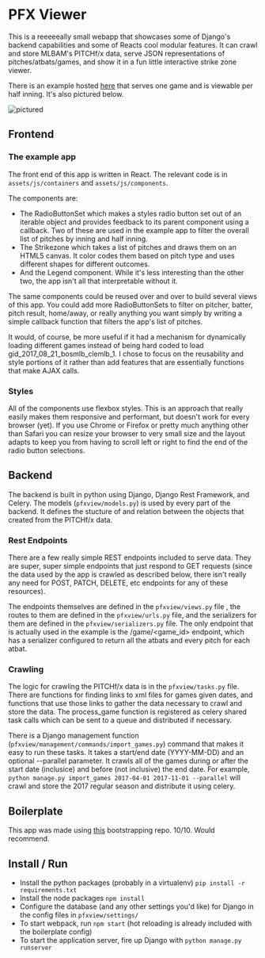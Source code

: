 # PFX Viewer

This is a reeeeeally small webapp that showcases some of Django's backend capabilities and some of Reacts cool modular features. It can crawl and store MLBAM's PITCHf/x data, serve JSON representations of pitches/atbats/games, and show it in a fun little interactive strike zone viewer.

There is an example hosted [here](http://www.harperweaver.com) that serves one game and is viewable per half inning. It's also pictured below.

![pictured](http://harperweaver.com/static/preview.png)

## Frontend

### The example app

The front end of this app is written in React. The relevant code is in ```assets/js/containers``` and ```assets/js/components```.

The components are:
- The RadioButtonSet which makes a styles radio button set out of an iterable object and provides feedback to its parent component using a callback. Two of these are used in the example app to filter the overall list of pitches by inning and half inning.
- The Strikezone which takes a list of pitches and draws them on an HTML5 canvas. It color codes them based on pitch type and uses different shapes for different outcomes.
- And the Legend component. While it's less interesting than the other two, the app isn't all that interpretable without it.

The same components could be reused over and over to build several views of this app. You could add more RadioButtonSets to filter on pitcher, batter, pitch result, home/away, or really anything you want simply by writing a simple callback function that filters the app's list of pitches.

It would, of course, be more useful if it had a mechanism for dynamically loading different games instead of being hard coded to load gid_2017_08_21_bosmlb_clemlb_1. I chose to focus on the reusability and style portions of it rather than add features that are essentially functions that make AJAX calls.

### Styles

All of the components use flexbox styles. This is an approach that really easily makes them responsive and performant, but doesn't work for every browser (yet). If you use Chrome or Firefox or pretty much anything other than Safari you can resize your browser to very small size and the layout adapts to keep you from having to scroll left or right to find the end of the radio button selections.

## Backend

The backend is built in python using Django, Django Rest Framework, and Celery. The models (```pfxview/models.py```) is used by every part of the backend. It defines the stucture of and relation between the objects that created from the PITCHf/x data.

### Rest Endpoints

There are a few really simple REST endpoints included to serve data. They are super, super simple endpoints that just respond to GET requests (since the data used by the app is crawled as described below, there isn't really any need for POST, PATCH, DELETE, etc endpoints for any of these resources).

The endpoints themselves are defined in the ```pfxview/views.py``` file , the routes to them are defined in the ```pfxview/urls.py``` file, and the serializers for them are defined in the ```pfxview/serializers.py``` file. The only endpoint that is actually used in the example is the /game/<game_id> endpoint, which has a serializer configured to return all the atbats and every pitch for each atbat.

### Crawling

The logic for crawling the PITCHf/x data is in the ```pfxview/tasks.py``` file. There are functions for finding links to xml files for games given dates, and functions that use those links to gather the data necessary to crawl and store the data. The process_game function is registered as celery shared task calls which can be sent to a queue and distributed if necessary.

There is a Django management function (```pfxview/management/commands/import_games.py```) command that makes it easy to run these tasks. It takes a start/end date (YYYY-MM-DD) and an optional --parallel parameter. It crawls all of the games during or after the start date (inclusice) and before (not inclusive) the end date. For example, ```python manage.py import_games 2017-04-01 2017-11-01 --parallel``` will crawl and store the 2017 regular season and distribute it using celery.

## Boilerplate

This app was made using [this](https://github.com/gryevns/django-react-bootstrap) bootstrapping repo. 10/10. Would recommend.

## Install / Run

- Install the python packages (probably in a virtualenv) ```pip install -r requirements.txt```
- Install the node packages ```npm install```
- Configure the database (and any other settings you'd like) for Django in the config files in ```pfxview/settings/```
- To start webpack, run ```npm start``` (hot reloading is already included with the boilerplate config)
- To start the application server, fire up Django with ```python manage.py runserver```
